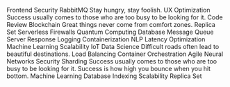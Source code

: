 Frontend Security RabbitMQ Stay hungry, stay foolish. UX Optimization Success usually comes to those who are too busy to be looking for it. Code Review Blockchain Great things never come from comfort zones. Replica Set Serverless Firewalls Quantum Computing Database Message Queue
Server Response Logging Containerization NLP Latency Optimization Machine Learning Scalability IoT Data Science Difficult roads often lead to beautiful destinations. Load Balancing Container Orchestration Agile Neural Networks Security
Sharding Success usually comes to those who are too busy to be looking for it. Success is how high you bounce when you hit bottom. Machine Learning Database Indexing Scalability Replica Set
